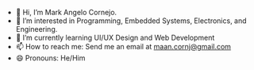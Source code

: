 - 👋 Hi, I’m Mark Angelo Cornejo.
- 👀 I’m interested in Programming, Embedded Systems, Electronics, and Engineering.
- 🌱 I’m currently learning UI/UX Design and Web Development
- 📫 How to reach me: Send me an email at maan.cornj@gmail.com
- 😄 Pronouns: He/Him

<!---
maan-cornj/maan-cornj is a ✨ special ✨ repository because its `README.md` (this file) appears on your GitHub profile.
You can click the Preview link to take a look at your changes.
--->
